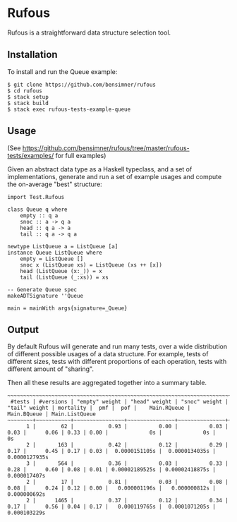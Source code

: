 Rufous
======

Rufous is a straightforward data structure selection tool.

Installation
------------

To install and run the Queue example:

    $ git clone https://github.com/bensimner/rufous
    $ cd rufous
    $ stack setup
    $ stack build
    $ stack exec rufous-tests-example-queue

Usage 
-----

(See https://github.com/bensimner/rufous/tree/master/rufous-tests/examples/ for full examples)

Given an abstract data type as a Haskell typeclass, and a set of implementations, generate and run a set of example usages and compute the on-average "best" structure:

    import Test.Rufous

    class Queue q where
        empty :: q a
        snoc :: a -> q a
        head :: q a -> a
        tail :: q a -> q a

    newtype ListQueue a = ListQueue [a]
    instance Queue ListQueue where
        empty = ListQueue []
        snoc x (ListQueue xs) = ListQueue (xs ++ [x])
        head (ListQueue (x:_)) = x
        tail (ListQueue (_:xs)) = xs

    -- Generate Queue spec
    makeADTSignature ''Queue

    main = mainWith args{signature=_Queue}

Output
------

By default Rufous will generate and run many tests, over a wide distribution of different possible usages of a data structure.
For example, tests of different sizes, tests with different proportions of each operation, tests with different amount of "sharing".

Then all these results are aggregated together into a summary table.

    ~~~~~~~~~~~~~~~~~~~~~~~~~~~~~~~~~~~~~~~~~~~~~~~~~~~~~~~~~~~~~~~~~~~~~~~~~~~~~~~~~~~~~~~~~~~~~~~~~~~~~~~~~~~~~~~~~~~~~~~~~~~~~~~~~~~~~~~~~~~~~~~~~~~~~~~~~~~~~~~~~~
     #tests | #versions | "empty" weight | "head" weight | "snoc" weight | "tail" weight | mortality |  pmf |  pof |    Main.RQueue |    Main.BQueue | Main.ListQueue 
    ~~~~~~~~+~~~~~~~~~~~+~~~~~~~~~~~~~~~~+~~~~~~~~~~~~~~~+~~~~~~~~~~~~~~~+~~~~~~~~~~~~~~~+~~~~~~~~~~~+~~~~~~+~~~~~~+~~~~~~~~~~~~~~~~+~~~~~~~~~~~~~~~~+~~~~~~~~~~~~~~~~
          1 |        62 |           0.93 |          0.00 |          0.03 |          0.03 |      0.06 | 0.33 | 0.00 |             0s |             0s |             0s 
          2 |       163 |           0.42 |          0.12 |          0.29 |          0.17 |      0.45 | 0.17 | 0.03 |  0.0000151105s |  0.0000134035s |  0.0000127935s 
          3 |       564 |           0.36 |          0.03 |          0.33 |          0.28 |      0.60 | 0.08 | 0.01 | 0.00002189525s | 0.00002418875s |   0.000017407s 
          2 |        17 |           0.81 |          0.03 |          0.08 |          0.08 |      0.24 | 0.12 | 0.00 |   0.000001196s |   0.000000812s |   0.000000692s 
          2 |      1465 |           0.37 |          0.12 |          0.34 |          0.17 |      0.56 | 0.04 | 0.17 |   0.000119765s |  0.0001071205s |   0.000103229s 

